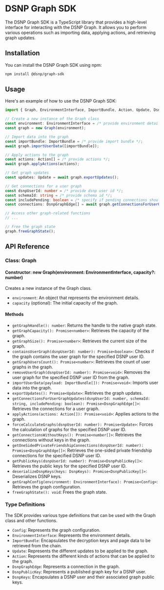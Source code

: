 # DSNP Graph SDK

The DSNP Graph SDK is a TypeScript library that provides a high-level interface for interacting with the DSNP Graph. It allows you to perform various operations such as importing data, applying actions, and retrieving graph updates.

## Installation

You can install the DSNP Graph SDK using npm:

```bash
npm install @dsnp/graph-sdk
```

## Usage

Here's an example of how to use the DSNP Graph SDK:

```typescript
import { Graph, EnvironmentInterface, ImportBundle, Action, Update, DsnpGraphEdge, DsnpPublicKey, DsnpKeys } from "@dsnp/graph-sdk";

// Create a new instance of the Graph class
const environment: EnvironmentInterface = /* provide environment details */;
const graph = new Graph(environment);

// Import data into the graph
const importBundle: ImportBundle = /* provide import bundle */;
await graph.importUserData([importBundle]);

// Apply actions to the graph
const actions: Action[] = /* provide actions */;
await graph.applyActions(actions);

// Get graph updates
const updates: Update = await graph.exportUpdates();

// Get connections for a user graph
const dsnpUserId: number = /* provide dsnp user id */;
const schemaId: string = /* provide schema id */;
const includePending: boolean = /* specify if pending connections should be included */;
const connections: DsnpGraphEdge[] = await graph.getConnectionsForUserGraphUpdates(dsnpUserId, schemaId, includePending);

// Access other graph-related functions
// ...

// Free the graph state
graph.freeGraphState();
```

## API Reference

### Class: Graph

#### Constructor: new Graph(environment: EnvironmentInterface, capacity?: number)

Creates a new instance of the Graph class.

- `environment`: An object that represents the environment details.
- `capacity` (optional): The initial capacity of the graph.

#### Methods

- `getGraphHandle(): number`: Returns the handle to the native graph state.
- `getGraphCapacity(): Promise<number>`: Retrieves the capacity of the graph.
- `getGraphSize(): Promise<number>`: Retrieves the current size of the graph.
- `containsUserGraph(dsnpUserId: number): Promise<boolean>`: Checks if the graph contains the user graph for the specified DSNP user ID.
- `getGraphUsersCount(): Promise<number>`: Retrieves the count of user graphs in the graph.
- `removeUserGraph(dsnpUserId: number): Promise<void>`: Removes the user graph for the specified DSNP user ID from the graph.
- `importUserData(payload: ImportBundle[]): Promise<void>`: Imports user data into the graph.
- `exportUpdates(): Promise<Update>`: Retrieves the graph updates.
- `getConnectionsForUserGraphUpdates(dsnpUserId: number, schemaId: string, includePending: boolean): Promise<DsnpGraphEdge[]>`: Retrieves the connections for a user graph.
- `applyActions(actions: Action[]): Promise<void>`: Applies actions to the graph.
- `forceCalculateGraphs(dsnpUserId: number): Promise<Update>`: Forces the calculation of graphs for the specified DSNP user ID.
- `getConnectionsWithoutKeys(): Promise<number[]>`: Retrieves the connections without keys in the graph.
- `getOneSidedPrivateFriendshipConnections(dsnpUserId: number): Promise<DsnpGraphEdge[]>`: Retrieves the one-sided private friendship connections for the specified DSNP user ID.
- `getPublicKeys(dsnpUserId: number): Promise<DsnpPublicKey[]>`: Retrieves the public keys for the specified DSNP user ID.
- `deserializeDsnpKeys(keys: DsnpKeys): Promise<DsnpPublicKey[]>`: Deserializes DSNP keys.
- `getGraphConfig(environment: EnvironmentInterface): Promise<Config>`: Retrieves the graph configuration.
- `freeGraphState(): void`: Frees the graph state.

### Type Definitions

The SDK provides various type definitions that can be used with the Graph class and other functions.

- `Config`: Represents the graph configuration.
- `EnvironmentInterface`: Represents the environment details.
- `ImportBundle`: Encapsulates the decryption keys and page data to be retrieved from the chain.
- `Update`: Represents the different updates to be applied to the graph.
- `Action`: Represents the different kinds of actions that can be applied to the graph.
- `DsnpGraphEdge`: Represents a connection in the graph.
- `DsnpPublicKey`: Represents a published graph key for a DSNP user.
- `DsnpKeys`: Encapsulates a DSNP user and their associated graph public keys.
  